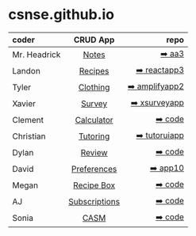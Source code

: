 # csnse.github.io

| coder | CRUD App | repo |
| :------------------- | :----------: | ----------: |
| Mr. Headrick  | [Notes](https://master.dadp4d5z22gio.amplifyapp.com/)    | [➡️ aa3](https://github.com/CSNSE/aa3)       |
| Landon     | [Recipes](https://master.d3mlatfxeg8eej.amplifyapp.com)  | [➡️ reactapp3](https://github.com/CSNSE/reactapp3)    |
| Tyler  | [Clothing](https://master.d1xc2l5jt8ncxc.amplifyapp.com)     | [➡️ amplifyapp2](https://github.com/CSNSE/clothingapp1)       |
| Xavier  | [Survey](https://master.d19zxbd6yf6ee.amplifyapp.com/)     | [➡️ xsurveyapp](https://github.com/xbb73/xsurveyapp)       |
| Clement  | [Calculator](https://master.dljqyyq8bbrg0.amplifyapp.com/)     | [➡️ code](https://github.com/Clement-Wright/redoapp2)       |
| Christian  | [Tutoring](https://master.d1qpdj5ao982pp.amplifyapp.com/)     | [➡️ tutoruiapp](https://github.com/cdiaz2024/tutoruiapp)       |
| Dylan  | [Review](https://master.d3c0rktuijxvux.amplifyapp.com/)     | [➡️ code](https://github.com/dbaer2025/midterm1)       |
| David  | [Preferences](https://master.d2ls4m7uqru7rh.amplifyapp.com)     | [➡️ app10](https://github.com/Daveyd423/app10)       |
| Megan  | [Recipe Box](https://master.d2ybyitz30a9pb.amplifyapp.com/)     | [➡️ code](https://github.com/MeganHeadrick/r3box)       |
| AJ  | [Subscriptions](https://master.d36yrka8mwnsoo.amplifyapp.com/)     | [➡️ code]((https://github.com/AmazingAJ10/subs5))       |
| Sonia  | [CASM](https://master.d39zapw47svqkl.amplifyapp.com/)     | [➡️ code]((https://github.com/CSNSE/casm2))       |
